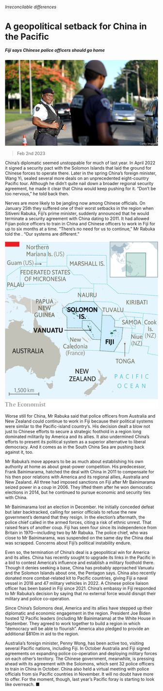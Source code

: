 ###### Irreconcilable differences

# A geopolitical setback for China in the Pacific 

##### Fiji says Chinese police officers should go home 

![image](images/20230204_CNP501.jpg) 

> Feb 2nd 2023 

China’s diplomatic  seemed unstoppable for much of last year. In April 2022 it signed a security pact with the Solomon Islands that laid the ground for Chinese forces to operate there. Later in the spring China’s foreign minister, Wang Yi, sealed several more deals on an unprecedented eight-country Pacific tour. Although he didn’t quite nail down a broader regional security agreement, he made it clear that China would keep pushing for it. “Don’t be too nervous,” he told  back then. 

Nerves are more likely to be jangling now among Chinese officials. On January 25th they suffered one of their worst setbacks in the region when Sitiveni Rabuka, Fiji’s prime minister, suddenly announced that he would terminate a security agreement with China dating to 2011. It had allowed Fijian police officers to train in China and Chinese officers to work in Fiji for up to six months at a time. “There’s no need for us to continue,” Mr Rabuka told the . “Our systems are different.” 

![image](images/20230204_CNM939.png) 


Worse still for China, Mr Rabuka said that police officers from Australia and New Zealand could continue to work in Fiji because their political systems were similar to the Pacific-island country’s. His decision dealt a blow not just to Chinese efforts to secure a strategic foothold in a region long dominated militarily by America and its allies. It also undermined China’s efforts to present its political system as a superior alternative to liberal democracy. And it comes as  in the South China Sea are pushing back against it, too. 

Mr Rabuka’s move appears to be as much about establishing his own authority at home as about great-power competition. His predecessor, Frank Bainimarama, hatched the deal with China in 2011 to compensate for his then poor relations with America and its regional allies, Australia and New Zealand. All three had imposed sanctions on Fiji after Mr Bainimarama seized power in a coup in 2006. They lifted them after he won democratic elections in 2014, but he continued to pursue economic and security ties with China. 

Mr Bainimarama lost an election in December. He initially conceded defeat but later backtracked, calling for senior officials to refuse the new government’s demand that they resign. In the election’s aftermath, the police chief called in the armed forces, citing a risk of ethnic unrest. That raised fears of another coup. Fiji has seen four since its independence from Britain in 1970—including two by Mr Rabuka. The police chief, who was close to Mr Bainimarama, was suspended on the same day the China deal was scrapped. Concerns about Fiji’s political instability endure. 

Even so, the termination of China’s deal is a geopolitical win for America and its allies. China has recently sought to upgrade its links in the Pacific in a bid to contest America’s influence and establish a military foothold there. Though it denies seeking a base, China has probably approached Vanuatu and the Solomon Islands about one, the Pentagon says. China also recently donated more combat-related kit to Pacific countries, giving Fiji a naval vessel in 2018 and 47 military vehicles in 2022. A Chinese police liaison officer has been based in Fiji since 2021. China’s embassy in Fiji responded to Mr Rabuka’s decision by saying that no external force would disrupt their military and police co-operation.

Since China’s Solomons deal, America and its allies have stepped up their diplomatic and economic engagement in the region. President Joe Biden hosted 12 Pacific leaders (including Mr Bainimarama) at the White House in September. They agreed to work together to build a region in which “democracy will be able to flourish”. America also pledged to provide an additional $810m in aid to the region. 

Australia’s foreign minister, Penny Wong, has been active too, visiting several Pacific nations, including Fiji. In October Australia and Fiji signed agreements on expanding police co-operation and deploying military forces on each other’s territory. The Chinese government, meanwhile, is pressing ahead with its agreement with the Solomons, which sent 32 police officers to train in China in October. China also held a virtual meeting with police officials from six Pacific countries in November. It will no doubt have more to offer. For the moment, though, last year’s Pacific foray is starting to look like overreach. ■


